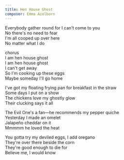 ```yaml
---
title: Hen House Ghost
composer: Emma Azelborn
---
```


Everybody gather round for I can't come to you  
No there's no need to fear  
I'm all cooped up over here  
No matter what I do  

chorus   
I am hen house ghost  
I am hen house ghost  
I can't get away   
So I'm cooking up these eggs   
Maybe someday I'll go home   

I've got my floating frying pan for breakfast in the straw   
Some days I put on a show  
The chickens love my ghostly glow   
Their clucking says it all  

The Evil One's a fan—he recommends my pepper quiche   
Yesterday I made an omelet   
Jalapeño cheddar on it   
Mmmmm he loved the heat  

You gotta try my deviled eggs, I add oregano  
They're over there beside the corn   
They're good enough to die for   
Believe me, I would know  